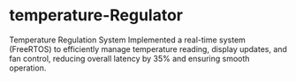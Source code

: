 # temperature-Regulator
Temperature Regulation System 
Implemented a real-time system (FreeRTOS) to efficiently manage temperature reading, display updates, and fan control, reducing overall latency by 35% and ensuring smooth operation.
